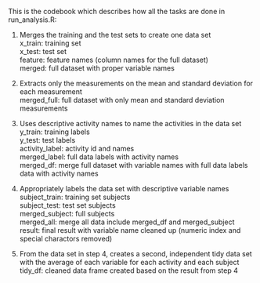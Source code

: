 This is the codebook which describes how all the tasks are done in run_analysis.R:

1. Merges the training and the test sets to create one data set<br>
x_train: training set<br> 
x_test: test set<br>
feature: feature names (column names for the full dataset)<br>
merged: full dataset with proper variable names<br>

2. Extracts only the measurements on the mean and standard deviation for each measurement<br>
merged_full: full dataset with only mean and standard deviation measurements<br>

3. Uses descriptive activity names to name the activities in the data set<br>
y_train: training labels<br>
y_test: test labels<br>
activity_label: activity id and names<br>
merged_label: full data labels with activity names<br>
merged_df: merge full dataset with variable names with full data labels data with activity names<br>

4. Appropriately labels the data set with descriptive variable names<br>
subject_train: training set subjects<br>
subject_test: test set subjects<br>
merged_subject: full subjects<br>
merged_all: merge all data include merged_df and merged_subject<br>
result: final result with variable name cleaned up (numeric index and special charactors removed)<br>

5. From the data set in step 4, creates a second, independent tidy data set with the average of each variable for each activity and each subject<br>
tidy_df: cleaned data frame created based on the result from step 4<br>
